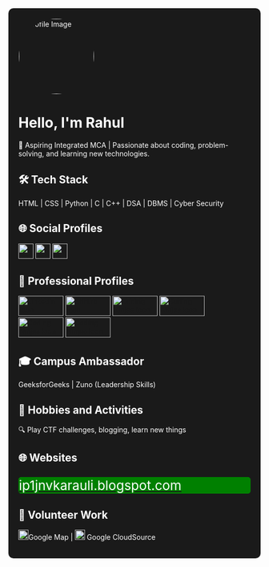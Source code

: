 <div id="profile-container" style="position: relative; background-color: #1a1a1a; color: #ffffff; padding: 20px; border-radius: 10px; overflow: hidden;">

  

  <!-- Profile Image -->
  <img src="https://m.media-amazon.com/images/I/416yhU1GEaS._AC_UF894,1000_QL80_.jpg" alt="Profile Image" style="border:1px solid transparent; border-radius: 100%; width: 150px; height: 150px;"/>

  <!-- Introduction -->
  <h1>Hello, I'm Rahul</h1>
  <p>🚀 Aspiring Integrated MCA | Passionate about coding, problem-solving, and learning new technologies.</p>

  <!-- Tech Stack -->
  <h2>🛠️ Tech Stack</h2>
  <p>HTML | CSS | Python | C | C++ | DSA | DBMS | Cyber Security</p>

  <!-- Social Profiles with Icons -->
  <h2>🌐 Social Profiles</h2>
  <a href="https://twitter.com/@mrr17e" target="_blank"><img src="https://assets.stickpng.com/images/580b57fcd9996e24bc43c53e.png" alt="Twitter Icon" style="width: 30px; height: 30px;"/></a>
  <a href="https://instagram.com/@mr.r17e" target="_blank"><img src="https://pbs.twimg.com/profile_images/1526231349354303489/3Bg-2ZsT_400x400.jpg" alt="Instagram Icon" style="width: 30px; height: 30px;"/></a>
  <a href="https://t.me/@mrr17e" target="_blank"><img src="https://play-lh.googleusercontent.com/ZU9cSsyIJZo6Oy7HTHiEPwZg0m2Crep-d5ZrfajqtsH-qgUXSqKpNA2FpPDTn-7qA5Q" alt="Telegram Icon" style="width: 30px; height: 30px;"/></a>

  <!-- Professional Profiles with Icons -->
  <h2>👔 Professional Profiles</h2>
  <a href="https://www.linkedin.com/in/mrr17e/" target="_blank"><img src="https://upload.wikimedia.org/wikipedia/commons/thumb/0/01/LinkedIn_Logo.svg/2560px-LinkedIn_Logo.svg.png" alt="LinkedIn Icon" style="width: 90px; height: 40px;"/></a>
  <a href="https://github.com/17epro" target="_blank"><img src="https://allvectorlogo.com/img/2021/12/github-logo-vector.png" alt="GitHub Icon" style="width: 90px; height: 40px;"/></a>
  <a href="https://www.codingninjas.com/studio/profile/mr17e" target="_blank"><img src="https://levelupcollege.com/wp-content/uploads/2021/10/coding-ninjas-logo-white.png" alt="Coding Ninjas Icon" style="width: 90px; height: 40px;"/></a>
  <a href="https://auth.geeksforgeeks.org/user/rahulmeen0vvz" target="_blank"><img src="https://media.geeksforgeeks.org/wp-content/cdn-uploads/20210419113249/gfg-new-logo-min.png" alt="Coding Ninjas Icon" style="width: 90px; height: 40px;"/></a>
  <a href="https://www.sololearn.com/profile/30231644" target="_blank"><img src="https://upload.wikimedia.org/wikipedia/commons/thumb/5/53/SoloLearn_logo.svg/1280px-SoloLearn_logo.svg.png" alt="Coding Ninjas Icon" style="width: 90px; height: 40px;"/></a>
  <a href="https://leetcode.com/mrr17e/" target="_blank"><img src="https://upload.wikimedia.org/wikipedia/commons/thumb/0/0a/LeetCode_Logo_black_with_text.svg/2560px-LeetCode_Logo_black_with_text.svg.png" alt="Coding Ninjas Icon" style="width: 90px; height: 40px;"/></a>
  <!-- Add similar lines for other professional profiles -->

  <!-- Campus Ambassador Roles -->
  <h2>🎓 Campus Ambassador</h2>
  <p>GeeksforGeeks | Zuno (Leadership Skills)</p>

  <!-- Hobbies and Activities -->
  <h2>🌟 Hobbies and Activities</h2>
  <p>🔍 Play CTF challenges, blogging, learn new things</p>

  <!-- Websites -->
  <h2>🌐 Websites</h2>
  <a href="https://ip1jnvkarauli.blogspot.com" target="_blank"><p style="color:white; background:green; border: 1px solid green; border-radius: 5px; font-size: 26px;"/>ip1jnvkarauli.blogspot.com</p></a>

  <!-- Volunteer Work -->
  <h2>🤝 Volunteer Work</h2>
  <p> <img src="https://services.google.com/fh/files/helpcenter/points-badges_level_six.png" style="width:20px; height:20px" />Google Map | <img src="https://w7.pngwing.com/pngs/769/858/png-transparent-logo-google-crowdsource-logos-brands-in-colors-icon-thumbnail.png" style="width:20px; height:20px" /> Google CloudSource</p>


 

</div>


